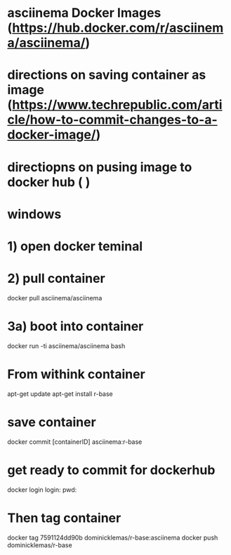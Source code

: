 # asciinema Docker Images (https://hub.docker.com/r/asciinema/asciinema/)
# directions on saving container as image (https://www.techrepublic.com/article/how-to-commit-changes-to-a-docker-image/)
# directiopns on pusing image to docker hub ( ) 
# windows

# 1) open docker teminal

# 2) pull container
docker pull asciinema/asciinema

# 3a) boot into container
docker run -ti asciinema/asciinema bash

# From withink container
apt-get update
apt-get install r-base

# save container
docker commit [containerID] asciinema:r-base

# get ready to commit for dockerhub
docker login
login:
pwd:

# Then tag container
docker tag 7591124dd90b dominicklemas/r-base:asciinema
docker push dominicklemas/r-base
